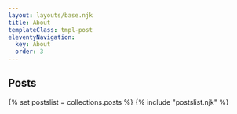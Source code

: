 ```yaml
---
layout: layouts/base.njk
title: About
templateClass: tmpl-post
eleventyNavigation:
  key: About
  order: 3
---
```


<div id="posts">
  <h2>Posts</h2>
  {% set postslist = collections.posts %}
  {% include "postslist.njk" %}
</div>
